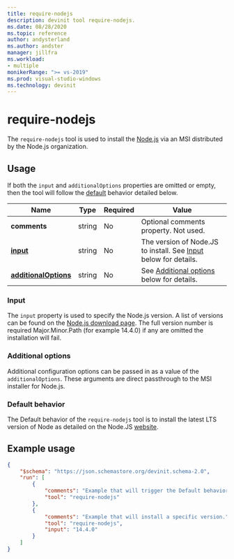 ```yaml
---
title: require-nodejs
description: devinit tool require-nodejs.
ms.date: 08/28/2020
ms.topic: reference
author: andysterland
ms.author: andster
manager: jillfra
ms.workload:
- multiple
monikerRange: ">= vs-2019"
ms.prod: visual-studio-windows
ms.technology: devinit
---
```

# require-nodejs

The `require-nodejs` tool is used to install the [Node.js](https://nodejs.org/) via an MSI distributed by the Node.js organization.

## Usage

If both the `input` and `additionalOptions` properties are omitted or empty, then the tool will follow the [default](#default-behavior) behavior detailed below.

| Name                                             | Type   | Required | Value                                                                     |
|--------------------------------------------------|--------|----------|---------------------------------------------------------------------------|
| **comments**                                     | string | No       | Optional comments property. Not used.                                     |
| [**input**](#input)                              | string | No       | The version of Node.JS to install. See [Input](#input) below for details. |
| [**additionalOptions**](#additional-options)     | string | No       | See [Additional options](#additional-options) below for details.          |

### Input

The `input` property is used to specify the Node.js version. A list of versions can be found on the [Node.js download page](https://nodejs.org/en/download/). The full version number is required Major.Minor.Path (for example 14.4.0) if any are omitted the installation will fail.

### Additional options

Additional configuration options can be passed in as a value of the `additionalOptions`. These arguments are direct passthrough to the MSI installer for Node.js.  

### Default behavior

The Default behavior of the `require-nodejs` tool is to install the latest LTS version of Node as detailed on the Node.JS [website](https://nodejs.org/en/download/).

## Example usage

```json
{
    "$schema": "https://json.schemastore.org/devinit.schema-2.0",
    "run": [
        {
            "comments": "Example that will trigger the Default behavior of installing latest LTS of Node.JS.",
            "tool": "require-nodejs"
        },
        {
            "comments": "Example that will install a specific version.",
            "tool": "require-nodejs",
            "input": "14.4.0"
        }
    ]
}
```
